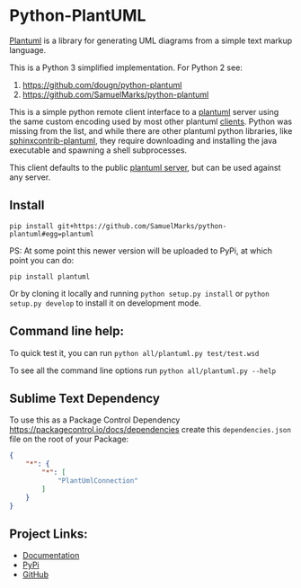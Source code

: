 # Python-PlantUML

[Plantuml](http://plantuml.sourceforge.net/index.html) is a library for
generating UML diagrams from a simple text markup language.

This is a Python 3 simplified implementation. For Python 2 see:

1. https://github.com/dougn/python-plantuml
1. https://github.com/SamuelMarks/python-plantuml

This is a simple python remote client interface to a
[plantuml](http://plantuml.sourceforge.net/index.html) server using the
same custom encoding used by most other plantuml
[clients](http://plantuml.sourceforge.net/running.html). Python was
missing from the list, and while there are other plantuml python
libraries, like
[sphinxcontrib-plantuml](https://pypi.python.org/pypi/sphinxcontrib-plantuml),
they require downloading and installing the java executable and spawning
a shell subprocesses.

This client defaults to the public [plantuml server](http://www.plantuml.com/plantuml/),
but can be used against any server.


## Install

    pip install git+https://github.com/SamuelMarks/python-plantuml#egg=plantuml

PS: At some point this newer version will be uploaded to PyPi, at which point you can do:

    pip install plantuml

Or by cloning it locally and running `python setup.py install` or `python setup.py develop` to
install it on development mode.


## Command line help:

To quick test it, you can run `python all/plantuml.py test/test.wsd`

To see all the command line options run `python all/plantuml.py --help`


## Sublime Text Dependency

To use this as a Package Control Dependency https://packagecontrol.io/docs/dependencies create
this `dependencies.json` file on the root of your Package:
```json
{
    "*": {
        "*": [
            "PlantUmlConnection"
        ]
    }
}
```


## Project Links:

-   [Documentation](http://pythonhosted.org/plantuml/)
-   [PyPi](https://pypi.python.org/pypi/plantuml)
-   [GitHub](https://github.com/dougn/python-plantuml/)
